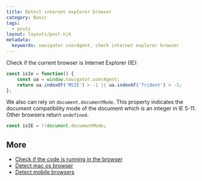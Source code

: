 ```yaml
---
title: Detect internet explorer browser
category: Basic
tags:
  - posts
layout: layouts/post.njk
metadata:
  keywords: navigator userAgent, check internet explorer browser
---
```


Check if the current browser is Internet Explorer (IE):

```js
const isIe = function() {
    const ua = window.navigator.userAgent;
    return ua.indexOf('MSIE') > -1 || ua.indexOf('Trident') > -1;
};
```

We also can rely on `document.documentMode`. This property indicates the document compatibility mode of the document which is an integer in IE 5-11. Other browsers return `undefined`.

```js
const isIE = !!document.documentMode;
```

## More

* [Check if the code is running in the browser](/check-if-the-code-is-running-in-the-browser)
* [Detect mac os browser](/detect-mac-os-browser)
* [Detect mobile browsers](/detect-mobile-browsers)
